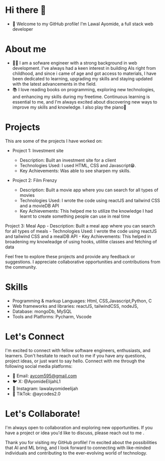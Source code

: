 # Hi there 👋
- 👋 Welcome to my GitHub profile! I'm Lawal Ayomide, a full stack web developer
# About me
- 👨‍💻 I am a sofware engineer with a strong background in web development. I've always had a keen interest in building AIs right from childhood, and since i came of age and got access to materials, I have been dedicated to learning, upgrading my skills and staying updated with the latest advancements in the field.
- 📚 I love reading books on programming, exploring new technologies, and enhancing my skills during my freetime. Continuous learning is essential to me, and I'm always excited about discovering new ways to improve my skills and knowledge. I also play the piano🎹
# Projects
This are some of the projects I have worked on:
- Project 1: Investment site
    - Description: Built an investment site for a client
    - Technologies Used: I used HTML, CSS and Javascript😁.
    - Key Achievements: Was able to see sharpen my skills.

 

- Project 2: Film Frenzy
    - Description: Built a movie app where you can search for all types of movies
    - Technologies Used: I wrote the code using reactJS and tailwind CSS and a movieDB API
    - Key Achievements: This helped me to utilize the knowledge I had learnt to create something people can use in real time

Project 3: Meal App
    - Description: Built a meal app where you can search for all types of meals
    - Technologies Used: I wrote the code using reactJS and tailwind CSS and a mealDB API
    - Key Achievements: This helped in broadening my knowleadge of using hooks, utilitie classes and fetching of data


Feel free to explore these projects and provide any feedback or suggestions. I appreciate collaborative opportunities and contributions from the community.

# Skills
- Programming & markup Languages: Html, CSS,Javascript,Python, C
- Web frameworks and libraries: reactJS, tailwindCSS, nodeJS,
- Database: mongoDb, MySQL
- Tools and Platforms: Pycharm, Vscode

# Let's Connect
I'm excited to connect with fellow software engineers, enthusiasts, and learners. Don't hesitate to reach out to me if you have any questions, project ideas, or just want to say hello. 
Connect with me through the following social media platforms:
- 📧 Email: aycom595@gmail.com
- 🐦 X: @AyomideElijahL1
- 📸 Instagram: lawalayomideelijah
- 🎵 TikTok: @aycodes2.0

# Let's Collaborate!
I'm always open to collaboration and exploring new opportunities. If you have a project or idea you'd like to discuss, please reach out to me .

Thank you for visiting my GitHub profile! I'm excited about the possibilities that AI and ML bring, and I look forward to connecting with like-minded individuals and contributing to the ever-evolving world of technology.










<!---
Aycodez/Aycodez is a ✨ special ✨ repository because its `README.md` (this file) appears on your GitHub profile.
You can click the Preview link to take a look at your changes.
--->
